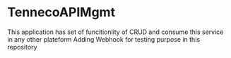 # TennecoAPIMgmt
This application has set of funcitionlity of CRUD and consume this service in any other plateform
Adding Webhook for testing purpose in this repository
